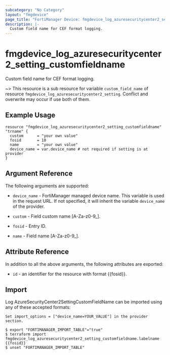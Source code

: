 ```yaml
---
subcategory: "No Category"
layout: "fmgdevice"
page_title: "FortiManager Device: fmgdevice_log_azuresecuritycenter2_setting_customfieldname"
description: |-
  Custom field name for CEF format logging.
---
```


# fmgdevice_log_azuresecuritycenter2_setting_customfieldname
Custom field name for CEF format logging.

~> This resource is a sub resource for variable `custom_field_name` of resource `fmgdevice_log_azuresecuritycenter2_setting`. Conflict and overwrite may occur if use both of them.



## Example Usage

```hcl
resource "fmgdevice_log_azuresecuritycenter2_setting_customfieldname" "trname" {
  custom      = "your own value"
  fosid       = 10
  name        = "your own value"
  device_name = var.device_name # not required if setting is at provider
}
```

## Argument Reference


The following arguments are supported:

* `device_name` - FortiManager managed device name. This variable is used in the request URL. If not specified, it will inherit the variable `device_name` of the provider.

* `custom` - Field custom name [A-Za-z0-9_].
* `fosid` - Entry ID.
* `name` - Field name [A-Za-z0-9_].


## Attribute Reference

In addition to all the above arguments, the following attributes are exported:
* `id` - an identifier for the resource with format {{fosid}}.

## Import

Log AzureSecurityCenter2SettingCustomFieldName can be imported using any of these accepted formats:
```
Set import_options = ["device_name=YOUR_VALUE"] in the provider section.

$ export "FORTIMANAGER_IMPORT_TABLE"="true"
$ terraform import fmgdevice_log_azuresecuritycenter2_setting_customfieldname.labelname {{fosid}}
$ unset "FORTIMANAGER_IMPORT_TABLE"
```

